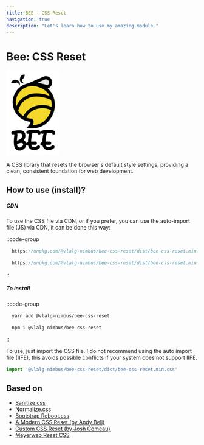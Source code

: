 ```yaml
---
title: BEE - CSS Reset
navigation: true
description: "Let's learn how to use my amazing module."
---
```


# Bee: CSS Reset

<img src="https://github.com/VemLavarALoucaGamers/vlalg-nimbus/raw/main/packages/scss/bee-css-reset/images/Bee_Logo_White_Name.png" width="120" style="background: #fff;padding: 10px;">

A CSS library that resets the browser's default style settings, providing a clean, consistent foundation for web development.

## How to use (install)?

##### CDN

To use the CSS file via CDN, or if you prefer, you can use the auto-import file (JS) via CDN, it can be done this way:

::code-group
  ```js [Unpkg CSS]
    https://unpkg.com/@vlalg-nimbus/bee-css-reset/dist/bee-css-reset.min.css
  ```
  ```js [Unpkg JS]
    https://unpkg.com/@vlalg-nimbus/bee-css-reset/dist/bee-css-reset.min.js
  ```
::

##### To install

::code-group
  ```bash [YARN]
    yarn add @vlalg-nimbus/bee-css-reset
  ```
  ```bash [NPM]
    npm i @vlalg-nimbus/bee-css-reset
  ```
::

To use, just import the CSS file. I do not recommend using the auto import file (IIFE), this avoids possible conflicts if your system does not support IIFE.

```js
import '@vlalg-nimbus/bee-css-reset/dist/bee-css-reset.min.css'
```

## Based on
- [Sanitize.css](https://csstools.github.io/sanitize.css/)
- [Normalize.css](https://necolas.github.io/normalize.css/)
- [Bootstrap Reboot.css](https://getbootstrap.com/docs/4.0/content/reboot/)
- [A Modern CSS Reset (by Andy Bell)](https://gist.github.com/Asjas/4b0736108d56197fce0ec9068145b421)
- [Custom CSS Reset (by Josh Comeau)](https://www.joshwcomeau.com/css/custom-css-reset/)
- [Meyerweb Reset CSS](https://meyerweb.com/eric/tools/css/reset/)
